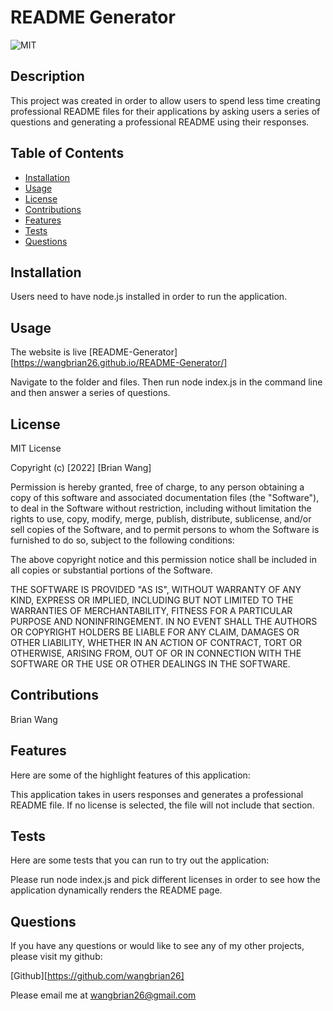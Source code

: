# README Generator 

![MIT](https://img.shields.io/badge/License%3A-MIT-green)

## Description

This project was created in order to allow users to spend less time creating professional README files for their applications by asking users a series of questions and generating a professional README using their responses.   

## Table of Contents

- [Installation](#installation)
- [Usage](#usage)
- [License](#license)
- [Contributions](#contributions)
- [Features](#features)
- [Tests](#tests)
- [Questions](#questions)

## Installation

Users need to have node.js installed in order to run the application.

## Usage

The website is live [README-Generator][https://wangbrian26.github.io/README-Generator/]

Navigate to the folder and files. Then run node index.js in the command line and then answer a series of questions.

## License 

MIT License

Copyright (c) [2022] [Brian Wang]

Permission is hereby granted, free of charge, to any person obtaining a copy
of this software and associated documentation files (the "Software"), to deal
in the Software without restriction, including without limitation the rights
to use, copy, modify, merge, publish, distribute, sublicense, and/or sell
copies of the Software, and to permit persons to whom the Software is
furnished to do so, subject to the following conditions:

The above copyright notice and this permission notice shall be included in all
copies or substantial portions of the Software.

THE SOFTWARE IS PROVIDED "AS IS", WITHOUT WARRANTY OF ANY KIND, EXPRESS OR
IMPLIED, INCLUDING BUT NOT LIMITED TO THE WARRANTIES OF MERCHANTABILITY,
FITNESS FOR A PARTICULAR PURPOSE AND NONINFRINGEMENT. IN NO EVENT SHALL THE
AUTHORS OR COPYRIGHT HOLDERS BE LIABLE FOR ANY CLAIM, DAMAGES OR OTHER
LIABILITY, WHETHER IN AN ACTION OF CONTRACT, TORT OR OTHERWISE, ARISING FROM,
OUT OF OR IN CONNECTION WITH THE SOFTWARE OR THE USE OR OTHER DEALINGS IN THE
SOFTWARE.
      
## Contributions

Brian Wang

## Features

Here are some of the highlight features of this application: 

This application takes in users responses and generates a professional README file. If no license is selected, the file will not include that section.

## Tests

Here are some tests that you can run to try out the application:

Please run node index.js and pick different licenses in order to see how the application dynamically renders the README page.

## Questions

If you have any questions or would like to see any of my other projects, please visit my github: 

[Github][https://github.com/wangbrian26]

Please email me at wangbrian26@gmail.com